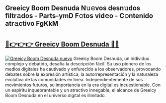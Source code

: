 ## Greeicy Boom Desnuda N𝚞𝚎vos desn𝚞dos filtr𝚊dos - Parts-ymD F𝚘tos vid𝚎o - C𝚘ntenido atr𝚊ctivo FgKkM

# <h2><a href="http://mb1s4n.tromn.icu/?c=Greeicy+Boom+Desnuda">🔗👉👉👉 Greeicy Boom Desnuda 🔗🔗</a></h2>

[![Greeicy Boom Desnuda nuevo](https://i.imgur.com/pEAQMta.gif)](http://mb1s4n.tromn.icu/?c=Greeicy+Boom+Desnuda)
Greeicy Boom Desnuda, un individuo complejo y debatido, desafía la descripción fácil. Su uso pionero de los medios digitales ha cautivado y enfurecido a los observadores, provocando debates sobre la expresión artística, la autorrepresentación y la naturaleza evolutiva de las comunidades en línea. Independientemente de sus movimientos futuros, su importancia en la era digital es incuestionable. Con un espíritu inquebrantable y un atractivo innegable, el alcance de Greeicy Boom Desnuda en el universo digital es ilimitado.
